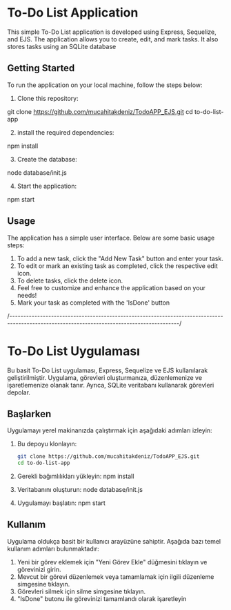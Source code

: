 # To-Do List Application

This simple To-Do List application is developed using Express, Sequelize, and EJS. The application allows you to create, edit, and mark tasks. It also stores tasks using an SQLite database

## Getting Started

To run the application on your local machine, follow the steps below:

1.  Clone this repository:

git clone https://github.com/mucahitakdeniz/TodoAPP_EJS.git
cd to-do-list-app

2. install the required dependencies:

npm install

3. Create the database:

node database/init.js

4. Start the application:

npm start


## Usage

The application has a simple user interface. Below are some basic usage steps:

1. To add a new task, click the "Add New Task" button and enter your task.
2. To edit or mark an existing task as completed, click the respective edit icon.
3.  To delete tasks, click the delete icon.
4. Feel free to customize and enhance the application based on your needs!
5. Mark your task as completed with the 'IsDone' button


/-------------------------------------------------------------------------------------------------------------------------------------------/


# To-Do List Uygulaması

Bu basit To-Do List uygulaması, Express, Sequelize ve EJS kullanılarak geliştirilmiştir. Uygulama, görevleri oluşturmanıza, düzenlemenize ve işaretlemenize olanak tanır. Ayrıca, SQLite veritabanı kullanarak görevleri depolar.

## Başlarken

Uygulamayı yerel makinanızda çalıştırmak için aşağıdaki adımları izleyin:

1. Bu depoyu klonlayın:

   ```bash
   git clone https://github.com/mucahitakdeniz/TodoAPP_EJS.git
   cd to-do-list-app

2. Gerekli bağımlılıkları yükleyin:
    npm install

3. Veritabanını oluşturun:
    node database/init.js

4. Uygulamayı başlatın:
    npm start


## Kullanım
Uygulama oldukça basit bir kullanıcı arayüzüne sahiptir. Aşağıda bazı temel kullanım adımları bulunmaktadır:

1. Yeni bir görev eklemek için "Yeni Görev Ekle" düğmesini tıklayın ve görevinizi girin.
2. Mevcut bir görevi düzenlemek veya tamamlamak için ilgili düzenleme simgesine tıklayın.
3. Görevleri silmek için silme simgesine tıklayın.
4. "IsDone" butonu ile görevinizi tamamlandı olarak işaretleyin

